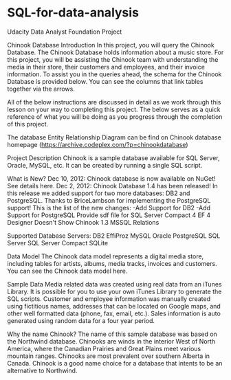 # SQL-for-data-analysis
Udacity Data Analyst Foundation Project 

Chinook Database
Introduction
In this project, you will query the Chinook Database. The Chinook Database holds information about a music store. For this project, you will be assisting the Chinook team with understanding the media in their store, their customers and employees, and their invoice information. To assist you in the queries ahead, the schema for the Chinook Database is provided below. You can see the columns that link tables together via the arrows.


All of the below instructions are discussed in detail as we work through this lesson on your way to completing this project. The below serves as a quick reference of what you will be doing as you progress through the completion of this project.

The database Entity Relationship Diagram can be find on Chinook database homepage (https://archive.codeplex.com/?p=chinookdatabase)

Project Description
Chinook is a sample database available for SQL Server, Oracle, MySQL, etc. It can be created by running a single SQL script.

What is New?
Dec 10, 2012: Chinook database is now available on NuGet! See details here.
Dec 2, 2012: Chinook Database 1.4 has been released! In this release we added support for two more databases: DB2 and PostgreSQL. Thanks to BriceLambson for implementing the PostgreSQL support! This is the list of the new changes:
-Add Support for DB2
-Add Support for PostgreSQL 
        Provide sdf file for SQL Server Compact 4
        EF 4 Designer Doesn't Show Chinook 1.3 MSSQL Relations

Supported Database Servers:
DB2
EffiProz
MySQL
Oracle
PostgreSQL
SQL Server
SQL Server Compact
SQLite

Data Model
The Chinook data model represents a digital media store, including tables for artists, albums, media tracks, invoices and customers. You can see the Chinook data model here.

Sample Data
Media related data was created using real data from an iTunes Library. It is possible for you to use your own iTunes Library to generate the SQL scripts.
Customer and employee information was manually created using fictitious names, addresses that can be located on Google maps, and other well formatted data (phone, fax, email, etc.). Sales information is auto generated using random data for a four year period.

Why the name Chinook?
The name of this sample database was based on the Northwind database. Chinooks are winds in the interior West of North America, where the Canadian Prairies and Great Plains meet various mountain ranges. Chinooks are most prevalent over southern Alberta in Canada. Chinook is a good name choice for a database that intents to be an alternative to Northwind.
